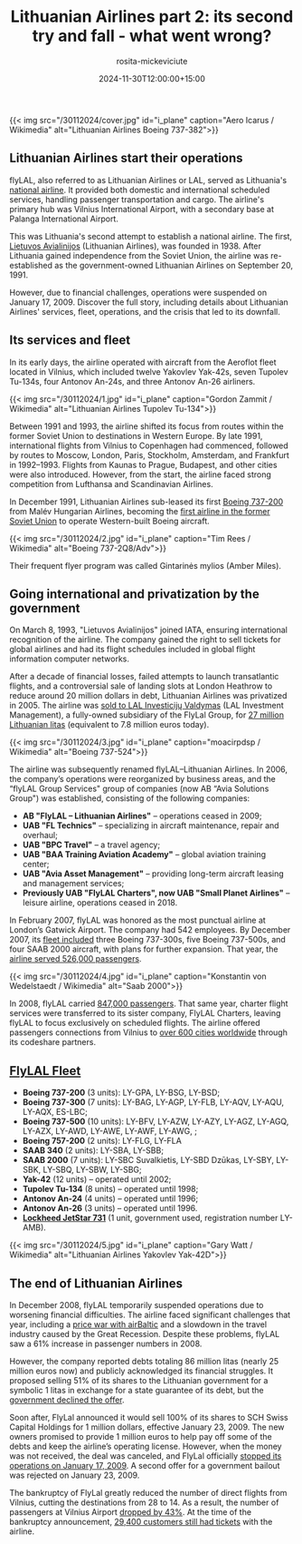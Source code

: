 ﻿---
title: "Lithuanian Airlines part 2: its second try and fall - what went wrong?"
meta_title: "Lithuanian Airlines part 2: its second try and fall - what went wrong?"
description: "flyLAL (Lithuanian Airlines or LAL) was Lithuania's national airline. Due to financial problems, the airline went bankrupt in 2009. Find out what went wrong"
date: 2024-11-30T12:00:00+15:00
draft: false
thumb: "/30112024/cover.jpg"
thumb_alt: "Lithuanian Airlines Boeing 737-382"
author: "rosita-mickeviciute"
is_article: true
---

{{< img src="/30112024/cover.jpg" id="i\_plane" caption="Aero Icarus / Wikimedia" alt="Lithuanian Airlines Boeing 737-382">}}

## Lithuanian Airlines start their operations

flyLAL, also referred to as Lithuanian Airlines or LAL, served as Lithuania's [national airline](https://web.archive.org/web/20080308073135/http://www.flylal.com/en/main/about/about_us). It provided both domestic and international scheduled services, handling passenger transportation and cargo. The airline's primary hub was Vilnius International Airport, with a secondary base at Palanga International Airport.

This was Lithuania's second attempt to establish a national airline. The first, [Lietuvos Avialinijos](https://thefriendlyskies.net/article/lithuanian-airlines-part-1/) (Lithuanian Airlines), was founded in 1938. After Lithuania gained independence from the Soviet Union, the airline was re-established as the government-owned Lithuanian Airlines on September 20, 1991. 

However, due to financial challenges, operations were suspended on January 17, 2009. Discover the full story, including details about Lithuanian Airlines' services, fleet, operations, and the crisis that led to its downfall.

## Its services and fleet

In its early days, the airline operated with aircraft from the Aeroflot fleet located in Vilnius, which included twelve Yakovlev Yak-42s, seven Tupolev Tu-134s, four Antonov An-24s, and three Antonov An-26 airliners.

{{< img src="/30112024/1.jpg" id="i\_plane" caption="Gordon Zammit / Wikimedia" alt="Lithuanian Airlines Tupolev Tu-134">}}

Between 1991 and 1993, the airline shifted its focus from routes within the former Soviet Union to destinations in Western Europe. By late 1991, international flights from Vilnius to Copenhagen had commenced, followed by routes to Moscow, London, Paris, Stockholm, Amsterdam, and Frankfurt in 1992–1993. Flights from Kaunas to Prague, Budapest, and other cities were also introduced. However, from the start, the airline faced strong competition from Lufthansa and Scandinavian Airlines.

In December 1991, Lithuanian Airlines sub-leased its first [Boeing 737-200](https://www.airfleets.net/ficheapp/plane-b737-22453.htm) from Malév Hungarian Airlines, becoming the [first airline in the former Soviet Union](https://www.vle.lt/straipsnis/lietuvos-oro-transportas/) to operate Western-built Boeing aircraft.

{{< img src="/30112024/2.jpg" id="i\_plane" caption="Tim Rees / Wikimedia" alt="Boeing 737-2Q8/Adv">}}

Their frequent flyer program was called Gintarinės mylios (Amber Miles). 

## Going international and privatization by the government

On March 8, 1993, "Lietuvos Avialinijos" joined IATA, ensuring international recognition of the airline. The company gained the right to sell tickets for global airlines and had its flight schedules included in global flight information computer networks.

After a decade of financial losses, failed attempts to launch transatlantic flights, and a controversial sale of landing slots at London Heathrow to reduce around 20 million dollars in debt, Lithuanian Airlines was privatized in 2005. The airline was [sold to LAL Investicijų Valdymas](https://kt.gov.lt/lt/dokumentai/del-leidimo-uab-lal-investiciju-valdymas-vykdyti-koncentracija-isigyjant-100-proc-ab-aviakompanijos-lietuvos-avialinijos-akciju) (LAL Investment Management), a fully-owned subsidiary of the FlyLal Group, for [27 million Lithuanian litas](https://www.delfi.lt/verslas/transportas/flylal-51-proc-savo-akciju-valstybei-siulo-uz-1-lt-19722719) (equivalent to 7.8 million euros today).

{{< img src="/30112024/3.jpg" id="i\_plane" caption="moacirpdsp / Wikimedia" alt="Boeing 737-524">}}

The airline was subsequently renamed flyLAL–Lithuanian Airlines. In 2006, the company’s operations were reorganized by business areas, and the “flyLAL Group Services" group of companies (now AB “Avia Solutions Group") was established, consisting of the following companies:

- **AB "FlyLAL – Lithuanian Airlines"** – operations ceased in 2009;
- **UAB "FL Technics"** – specializing in aircraft maintenance, repair and overhaul;
- **UAB "BPC Travel"** – a travel agency;
- **UAB "BAA Training Aviation Academy"** – global aviation training center;
- **UAB "Avia Asset Management"** – providing long-term aircraft leasing and management services;
- **Previously UAB "FlyLAL Charters", now UAB "Small Planet Airlines"** – leisure airline, operations ceased in 2018. 

In February 2007, flyLAL was honored as the most punctual airline at London’s Gatwick Airport. The company had 542 employees. By December 2007, its [fleet included](https://www.delfi.lt/verslas/transportas/flylal-lektuvu-parka-papilde-ketvirtas-boeing-737-300-15197632) three Boeing 737-300s, five Boeing 737-500s, and four SAAB 2000 aircraft, with plans for further expansion. That year, the [airline served 526,000 passengers](https://www.delfi.lt/verslas/transportas/flylal-skraidino-14-proc-daugiau-keleiviu-15548729).

{{< img src="/30112024/4.jpg" id="i\_plane" caption="Konstantin von Wedelstaedt / Wikimedia" alt="Saab 2000">}}

In 2008, flyLAL carried [847,000 passengers](https://www.vle.lt/straipsnis/lietuvos-avialinijos/). That same year, charter flight services were transferred to its sister company, FlyLAL Charters, leaving flyLAL to focus exclusively on scheduled flights. The airline offered passengers connections from Vilnius to [over 600 cities worldwide](https://web.archive.org/web/20080308073135/http://www.flylal.com/en/main/about/about_us) through its codeshare partners.

## [FlyLAL Fleet](https://web.archive.org/web/20080308065325/http://www.flylal.com/en/main/about/airplanes)

- **Boeing 737-200** (3 units): LY-GPA, LY-BSG, LY-BSD;
- **Boeing 737-300** (7 units): LY-BAG, LY-AGP, LY-FLB, LY-AQV, LY-AQU, LY-AQX, ES-LBC;
- **Boeing 737-500** (10 units): LY-BFV, LY-AZW, LY-AZY, LY-AGZ, LY-AGQ, LY-AZX, LY-AWD, LY-AWE, LY-AWF, LY-AWG,  ;
- **Boeing 757-200** (2 units): LY-FLG, LY-FLA
- **SAAB 340** (2 units): LY-SBA, LY-SBB;
- **SAAB 2000** (7 units): LY-SBC Suvalkietis, LY-SBD Dzūkas, LY-SBY, LY-SBK, LY-SBQ, LY-SBW, LY-SBG;
- **Yak-42** (12 units) – operated until 2002;
- **Tupolev Tu-134** (8 units) – operated until 1998;
- **Antonov An-24** (4 units) – operated until 1996;
- **Antonov An-26** (3 units) – operated until 1996.
- [**Lockheed JetStar 731**](https://www.planespotters.net/photo/1140960/ly-amb-lithuania-government-lockheed-l-1329-jetstar-731) (1 unit, government used, registration number LY-AMB).

{{< img src="/30112024/5.jpg" id="i\_plane" caption="Gary Watt / Wikimedia" alt="Lithuanian Airlines Yakovlev Yak-42D">}}

## The end of Lithuanian Airlines

In December 2008, flyLAL temporarily suspended operations due to worsening financial difficulties. The airline faced significant challenges that year, including a [price war with airBaltic](https://www.lrytas.lt/verslas/rinkos-pulsas/2022/06/20/news/auksciausiasis-teismas-air-baltic-neturi-sumoketi-16-mln-euru-flylal--23734064) and a slowdown in the travel industry caused by the Great Recession. Despite these problems, flyLAL saw a 61% increase in passenger numbers in 2008. 

However, the company reported debts totaling 86 million litas (nearly 25 million euros now) and publicly acknowledged its financial struggles. It proposed selling 51% of its shares to the Lithuanian government for a symbolic 1 litas in exchange for a state guarantee of its debt, but the [government declined the offer](https://www.baltictimes.com/news/articles/22029/).

Soon after, FlyLal announced it would sell 100% of its shares to SCH Swiss Capital Holdings for 1 million dollars, effective January 23, 2009. The new owners promised to provide 1 million euros to help pay off some of the debts and keep the airline’s operating license. However, when the money was not received, the deal was canceled, and FlyLal officially [stopped its operations on January 17, 2009](https://web.archive.org/web/20090206081506/http://www.flylal.com/flyLAL_ceases_operations.pdf). A second offer for a government bailout was rejected on January 23, 2009.

The bankruptcy of FlyLal greatly reduced the number of direct flights from Vilnius, cutting the destinations from 28 to 14. As a result, the number of passengers at Vilnius Airport [dropped by 43%](https://www.delfi.lt/verslas/transportas/civilines-aviacijos-kryzkele-24136279). At the time of the bankruptcy announcement, [29,400 customers still had tickets](https://www.lrytas.lt/verslas/rinkos-pulsas/2024/01/18/news/juoda-diena-lietuvos-aviacijai-nebekylantys-orlaiviai-kele-sumaisti-zemeje-30111898) with the airline.